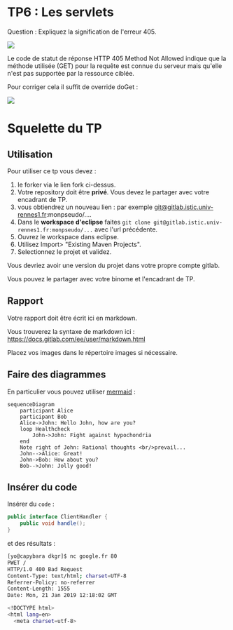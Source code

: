 # TP6 : Les servlets

Question : Expliquez la signification de l'erreur 405.

![](https://i.imgur.com/EnRfHZj.png)

Le code de statut de réponse HTTP 405 Method Not Allowed indique que la méthode utilisée (GET) pour la requête est connue du serveur mais qu'elle n'est pas supportée par la ressource ciblée.

Pour corriger cela il suffit de override doGet :

![](https://i.imgur.com/JGjvbPi.png)




# Squelette du TP

## Utilisation

Pour utiliser ce tp vous devez :

1. le forker via le lien fork ci-dessus.
2. Votre repository doit être **privé**. Vous devez le partager avec votre encadrant de TP.
3. vous obtiendrez un nouveau lien : par exemple git@gitlab.istic.univ-rennes1.fr:monpseudo/....
4. Dans le **workspace d'eclipse** faites `git clone git@gitlab.istic.univ-rennes1.fr:monpseudo/...` avec l'url précédente.
5. Ouvrez le workspace dans eclipse. 
6. Utilisez Import> "Existing Maven Projects".
7. Selectionnez le projet et validez.

Vous devriez avoir une version du projet dans votre propre compte gitlab.

Vous pouvez le partager avec votre binome et l'encadrant de TP.


## Rapport 

Votre rapport doit être écrit ici en markdown.

Vous trouverez la syntaxe de markdown ici : https://docs.gitlab.com/ee/user/markdown.html

Placez vos images dans le répertoire images si nécessaire.



## Faire des diagrammes 

En particulier vous pouvez utiliser [mermaid](https://mermaidjs.github.io/) :



```mermaid
sequenceDiagram
    participant Alice
    participant Bob
    Alice->John: Hello John, how are you?
    loop Healthcheck
        John->John: Fight against hypochondria
    end
    Note right of John: Rational thoughts <br/>prevail...
    John-->Alice: Great!
    John->Bob: How about you?
    Bob-->John: Jolly good!
```

## Insérer du code 

Insérer du `code` :

```java
public interface ClientHandler {
    public void handle();
}
```

et des résultats :

```bash
[yo@capybara dkgr]$ nc google.fr 80
PWET /
HTTP/1.0 400 Bad Request
Content-Type: text/html; charset=UTF-8
Referrer-Policy: no-referrer
Content-Length: 1555
Date: Mon, 21 Jan 2019 12:18:02 GMT

<!DOCTYPE html>
<html lang=en>
  <meta charset=utf-8>
```
